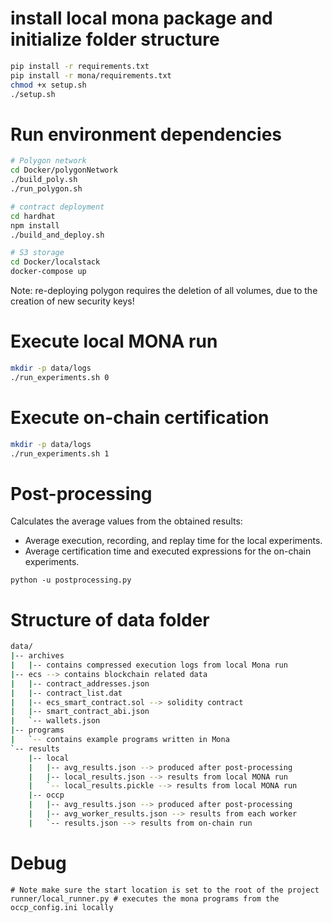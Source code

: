 # install local mona package and initialize folder structure

```bash
pip install -r requirements.txt
pip install -r mona/requirements.txt
chmod +x setup.sh
./setup.sh
```

# Run environment dependencies
```bash
# Polygon network
cd Docker/polygonNetwork
./build_poly.sh
./run_polygon.sh

# contract deployment
cd hardhat
npm install
./build_and_deploy.sh

# S3 storage
cd Docker/localstack
docker-compose up
```

Note: re-deploying polygon requires the deletion of all volumes, due to the creation of new security keys!

# Execute local MONA run
```bash
mkdir -p data/logs
./run_experiments.sh 0
```
# Execute on-chain certification
```bash
mkdir -p data/logs
./run_experiments.sh 1
```

# Post-processing
Calculates the average values from the obtained results:
* Average execution, recording, and replay time for the local experiments.
* Average certification time and executed expressions for the on-chain experiments.
```
python -u postprocessing.py
```

# Structure of data folder
```bash
data/
|-- archives
|   |-- contains compressed execution logs from local Mona run 
|-- ecs --> contains blockchain related data
|   |-- contract_addresses.json
|   |-- contract_list.dat
|   |-- ecs_smart_contract.sol --> solidity contract
|   |-- smart_contract_abi.json
|   `-- wallets.json
|-- programs
|   `-- contains example programs written in Mona
`-- results
    |-- local
    |   |-- avg_results.json --> produced after post-processing
    |   |-- local_results.json --> results from local MONA run
    |   `-- local_results.pickle --> results from local MONA run
    |-- occp
    |   |-- avg_results.json --> produced after post-processing
    |   |-- avg_worker_results.json --> results from each worker
    |   `-- results.json --> results from on-chain run
```

# Debug
```
# Note make sure the start location is set to the root of the project
runner/local_runner.py # executes the mona programs from the occp_config.ini locally
```
